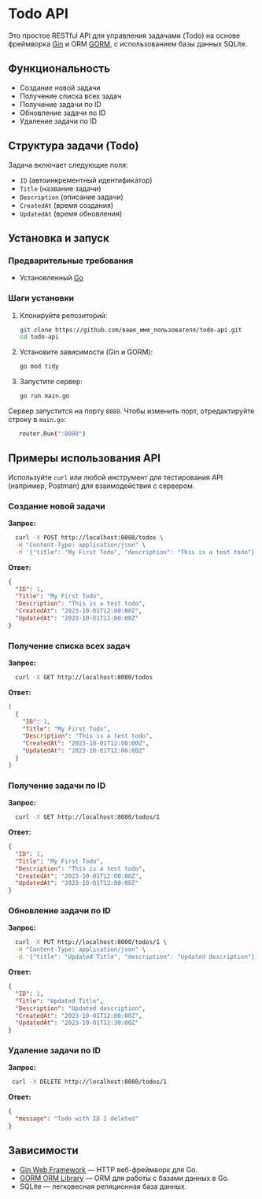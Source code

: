 # Todo API

Это простое RESTful API для управления задачами (Todo) на основе фреймворка [Gin](https://github.com/gin-gonic/gin) и ORM [GORM](https://gorm.io/), с использованием базы данных SQLite.

## Функциональность

- Создание новой задачи
- Получение списка всех задач
- Получение задачи по ID
- Обновление задачи по ID
- Удаление задачи по ID

## Структура задачи (Todo)

Задача включает следующие поля:

- `ID` (автоинкрементный идентификатор)
- `Title` (название задачи)
- `Description` (описание задачи)
- `CreatedAt` (время создания)
- `UpdatedAt` (время обновления)

## Установка и запуск

### Предварительные требования

- Установленный [Go](https://golang.org/dl/)

### Шаги установки

1. Клонируйте репозиторий:

   ```bash
   git clone https://github.com/ваше_имя_пользователя/todo-api.git
   cd todo-api
   ```
2. Установите зависимости (Gin и GORM):
    ```bash
    go mod tidy
    ```
3. Запустите сервер:
    ```bash
    go run main.go
    ```


Сервер запустится на порту `8080`. Чтобы изменить порт, отредактируйте строку в `main.go`:
   
 ```bash
    router.Run(":8080")
```

## Примеры использования API
Используйте `curl` или любой инструмент для тестирования API (например, Postman) для взаимодействия с сервером.

### Создание новой задачи
**Запрос:**
```bash
  curl -X POST http://localhost:8080/todos \
  -H "Content-Type: application/json" \
  -d '{"title": "My First Todo", "description": "This is a test todo"}'
```
**Ответ:**
```json
{
  "ID": 1,
  "Title": "My First Todo",
  "Description": "This is a test todo",
  "CreatedAt": "2023-10-01T12:00:00Z",
  "UpdatedAt": "2023-10-01T12:00:00Z"
}
```
### Получение списка всех задач
**Запрос:**
```bash
  curl -X GET http://localhost:8080/todos
```
**Ответ:**
```json
[
  {
    "ID": 1,
    "Title": "My First Todo",
    "Description": "This is a test todo",
    "CreatedAt": "2023-10-01T12:00:00Z",
    "UpdatedAt": "2023-10-01T12:00:00Z"
  }
]
```
### Получение задачи по ID
**Запрос:**
```bash
  curl -X GET http://localhost:8080/todos/1
```
**Ответ:**
```json
{
  "ID": 1,
  "Title": "My First Todo",
  "Description": "This is a test todo",
  "CreatedAt": "2023-10-01T12:00:00Z",
  "UpdatedAt": "2023-10-01T12:00:00Z"
}
```
### Обновление задачи по ID
**Запрос:**
```bash
  curl -X PUT http://localhost:8080/todos/1 \
  -H "Content-Type: application/json" \
  -d '{"title": "Updated Title", "description": "Updated description"}'
```
**Ответ:**
```json
{
  "ID": 1,
  "Title": "Updated Title",
  "Description": "Updated description",
  "CreatedAt": "2023-10-01T12:00:00Z",
  "UpdatedAt": "2023-10-01T12:30:00Z"
}
```
### Удаление задачи по ID
**Запрос:**
```bash
 curl -X DELETE http://localhost:8080/todos/1
```
**Ответ:**
```json
{
  "message": "Todo with ID 1 deleted"
}
```

## Зависимости

- [Gin Web Framework](https://github.com/gin-gonic/gin) — HTTP веб-фреймворк для Go.
- [GORM ORM Library](https://gorm.io/) — ORM для работы с базами данных в Go.
- SQLite — легковесная реляционная база данных.


 
